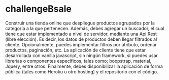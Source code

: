 # challengeBsale
Construir una tienda online que despliegue productos agrupados por la categoría a la que pertenecen. Además, debes agregar un buscador, el cual tiene que estar implementado a nivel de servidor, mediante una Api Rest (libre elección). Es decir, los datos de productos deben llegar filtrados al cliente. Opcionalmente, puedes implementar filtros por atributo, ordenar productos, paginación, etc. La aplicación de cliente tiene que estar desarrollada con vanilla javascript, sin ningún framework, si puedes usar librerías o componentes específicos, tales como; boopstrap, material, Jquery, entre otros. Finalmente, debes disponibilizar la aplicación de forma pública (tales como Heroku u otro hosting) y el repositorio con el código.
